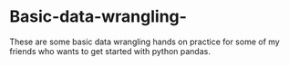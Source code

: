 # Basic-data-wrangling-
These are some basic data wrangling hands on practice for some of my friends who wants to get started with python pandas. 
